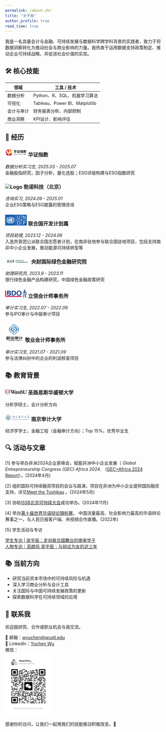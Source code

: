 ```yaml
---
permalink: /about-zh/
title: "关于我"
author_profile: true
read_time: true
---
```


我是一名具备会计与金融、可持续发展与数据科学跨学科背景的实践者，致力于将数据洞察转化为推动社会与商业影响的力量。我热衷于运用数据支持政策制定、推动企业可持续战略，并促进社会价值的实现。  


🛠 核心技能
------  

| 领域 | 工具 / 技术                     |
|------|-----------------------------|
| 数据分析 | Python、R、SQL、机器学习算法         |
| 可视化 | Tableau、Power BI、Matplotlib |
| 会计与审计 | 财务报表分析、内部控制                 |
| 商业洞察 | KPI设计、影响评估                  |  


📌 经历
------
### <img src="/images/sino-security.png" width="70" alt="Logo">  **华证指数**  
_数据分析实习生, 2025.03 - 2025.07_  
金融股指研究，因子分析，量化选股；ESG评级构建与ESG指数研究

### <img src="/images/bova-ESG白.jpg" width="70" alt="Logo">  **勃诺科技（北京）** 
_咨询实习, 2024.09 - 2025.01_  
企业ESG策略与ESG披露的管理咨询

### <img src="/images/undp-logo.png" width="70" alt="Logo">  **联合国开发计划属**  
_项目助理, 2023.12 - 2024.06_  
入选共青团公派联合国志愿者计划，在南非驻地参与联合国驻地项目，包括支持南非中小企业发展，推动能源可持续转型等

### <img src="/images/zhangfangxingLOGO.png" width="80" alt="Logo">  **央财国际绿色金融研究院**  
_助理研究员, 2023.9 - 2023.11_  
银行绿色金融产品构建研究，中国绿色金融政策研究    

### <img src="/images/bdo.png" width="70" alt="Logo">  **立信会计师事务所**  
_审计实习生, 2022.07 - 2022.09_  
参与IPO审计与中报审计项目

### <img src="/images/jingye.jpg" width="60" alt="Logo">  **敬业会计师事务所**  
_审计实习生, 2021.07 - 2021.09_  
参与法律纠纷中的企业的利润核查项目

📚 教育背景
------
### <img src="/images/WashU-RGB.jpg" width="70" alt="Logo">  **圣路易斯华盛顿大学**  
分析学硕士，会计分析方向  
### <img src="/images/NAU.png" width="80" alt="Logo">  **南京审计大学**  
经济学学士，金融工程（金融审计方向）；Top 15%，优秀毕业生  

🔍 活动与文章
------
[1] 参与举办非洲2024企业家峰会，赋能非洲中小企业发展（ _Global Entrepreneurship Congress (GEC) Africa 2024_.
（[GEC+Africa 2024 Report](https://www.22onsloane.co/gecafrica-2024-report/)）。(2024年4月)    

[2] 组织国际可持续融资项目的会议与路演，项目在非洲为中小企业提供国际融资支持，详见[Meet the Toshikas](https://www.undp.org/africa/meet-toshikas) 。(2024年5月)  

[3] 协助[ISSB北京可持续大会](https://www.ifrs.org/news-and-events/events/2024/november/highlights-from-beijing-international-sustainability-conference/)成功举办。(2024年11月)   

[4] 举办[第十届世界华语辩论锦标赛](https://mp.weixin.qq.com/s/VDLuD7pghgy1t7WtCf3NAw)， 中国流量最高、社会影响力最高的华语辩论赛事之一，与人民日报客户端、央视频合作直播。(2022年)   

[5] 学生活动与专访  

[学生专访 | 吴宇辰：走向联合国舞台的南审学子](https://mp.weixin.qq.com/s/vY6jVDhfsmoIzGf9U_isHA)  
[人物专访｜高朗烁 吴宇辰：与辩论为友的这三年](https://mp.weixin.qq.com/s/T60PZY9YNZS6aEcnD7bzhw)


📚 当前方向
------
- 研究当前资本市场中的可持续风险与机遇  
- 深入学习商业分析与会计工具
- 关注国际与中国可持续发展政策的更新
- 探索数据科学在可持续领域的应用  

💬 联系我
------
欢迎就研究、合作或职业机会与我交流。

📧 邮箱：wyuchen@wustl.edu  
🔗 LinkedIn：[Yuchen Wu](https://www.linkedin.com/in/yuchen-wu-washu/)  
微信：   
<img src="/images/wechat.jpg" width="150" alt="wechat QR code">

感谢你的访问，让我们一起用我们的技能推动积极改变。🌱

